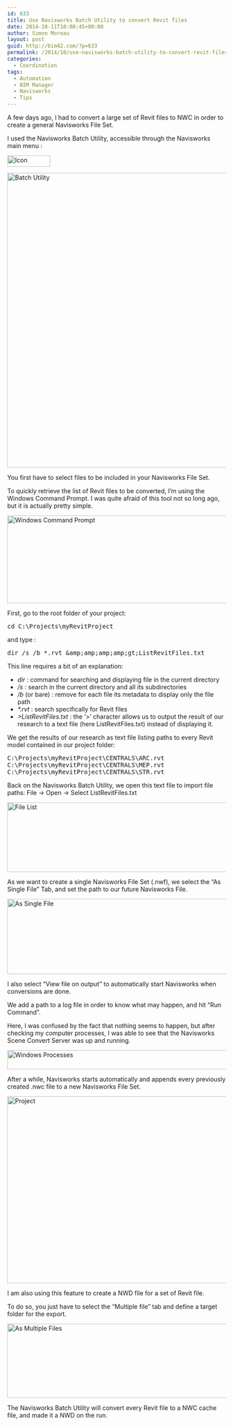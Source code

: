 ```yaml
---
id: 633
title: Use Navisworks Batch Utility to convert Revit files
date: 2014-10-11T10:00:45+00:00
author: Simon Moreau
layout: post
guid: http://bim42.com/?p=633
permalink: /2014/10/use-navisworks-batch-utility-to-convert-revit-files/
categories:
  - Coordination
tags:
  - Automation
  - BIM Manager
  - Navisworks
  - Tips
---
```

A few days ago, I had to convert a large set of Revit files to NWC in order to create a general Navisworks File Set.

I used the Navisworks Batch Utility, accessible through the Navisworks main menu :

[<img class="aligncenter wp-image-642" src="http://bim42.com/wp-content/uploads/2014/10/ScreenClip1.png" alt="Icon" width="99" height="26" />](http://bim42.com/wp-content/uploads/2014/10/ScreenClip1.png)

[<img class="aligncenter wp-image-636 size-full" src="http://bim42.com/wp-content/uploads/2014/10/ScreenClip-12.png" alt="Batch Utility" width="782" height="678" srcset="https://bim42.com/wp-content/uploads/2014/10/ScreenClip-12.png 782w, https://bim42.com/wp-content/uploads/2014/10/ScreenClip-12-300x260.png 300w, https://bim42.com/wp-content/uploads/2014/10/ScreenClip-12-346x300.png 346w" sizes="(max-width: 782px) 100vw, 782px" />](http://bim42.com/wp-content/uploads/2014/10/ScreenClip-12.png)

You first have to select files to be included in your Navisworks File Set.

To quickly retrieve the list of Revit files to be converted, I&#8217;m using the Windows Command Prompt. I was quite afraid of this tool not so long ago, but it is actually pretty simple.

[<img class="aligncenter wp-image-635 size-full" src="http://bim42.com/wp-content/uploads/2014/10/ScreenClip-21.png" alt="Windows Command Prompt" width="837" height="202" srcset="https://bim42.com/wp-content/uploads/2014/10/ScreenClip-21.png 837w, https://bim42.com/wp-content/uploads/2014/10/ScreenClip-21-300x72.png 300w, https://bim42.com/wp-content/uploads/2014/10/ScreenClip-21-500x120.png 500w" sizes="(max-width: 837px) 100vw, 837px" />](http://bim42.com/wp-content/uploads/2014/10/ScreenClip-21.png)

First, go to the root folder of your project:

<pre class="brush: bash; title: ; notranslate" title="">cd C:\Projects\myRevitProject</pre>

and type :

<pre class="brush: bash; title: ; notranslate" title="">dir /s /b *.rvt &amp;amp;amp;amp;amp;gt;ListRevitFiles.txt</pre>

This line requires a bit of an explanation:

  * _dir_ : command for searching and displaying file in the current directory
  * _/s_ : search in the current directory and all its subdirectories
  * _/b_ (or bare) : remove for each file its metadata to display only the file path
  * _*.rvt_ : search specifically for Revit files
  * _>ListRevitFiles.txt_ : the ‘>’ character allows us to output the result of our research to a text file (here ListRevitFiles.txt) instead of displaying it.

We get the results of our research as text file listing paths to every Revit model contained in our project folder:

<pre class="brush: plain; title: ; notranslate" title="">C:\Projects\myRevitProject\CENTRALS\ARC.rvt
C:\Projects\myRevitProject\CENTRALS\MEP.rvt
C:\Projects\myRevitProject\CENTRALS\STR.rvt
</pre>

Back on the Navisworks Batch Utility, we open this text file to import file paths: File -> Open -> Select ListRevitFiles.txt

[<img class="aligncenter wp-image-638 size-full" src="http://bim42.com/wp-content/uploads/2014/10/ScreenClip-31.png" alt="File List" width="755" height="160" srcset="https://bim42.com/wp-content/uploads/2014/10/ScreenClip-31.png 755w, https://bim42.com/wp-content/uploads/2014/10/ScreenClip-31-300x63.png 300w, https://bim42.com/wp-content/uploads/2014/10/ScreenClip-31-500x105.png 500w" sizes="(max-width: 755px) 100vw, 755px" />](http://bim42.com/wp-content/uploads/2014/10/ScreenClip-31.png)

As we want to create a single Navisworks File Set (.nwf), we select the &#8220;As Single File&#8221; Tab, and set the path to our future Navisworks File.

[<img class="aligncenter wp-image-639 size-full" src="http://bim42.com/wp-content/uploads/2014/10/ScreenClip-4.png" alt="As Single File" width="765" height="173" srcset="https://bim42.com/wp-content/uploads/2014/10/ScreenClip-4.png 765w, https://bim42.com/wp-content/uploads/2014/10/ScreenClip-4-300x67.png 300w, https://bim42.com/wp-content/uploads/2014/10/ScreenClip-4-500x113.png 500w" sizes="(max-width: 765px) 100vw, 765px" />](http://bim42.com/wp-content/uploads/2014/10/ScreenClip-4.png)

I also select &#8220;View file on output&#8221; to automatically start Navisworks when conversions are done.

We add a path to a log file in order to know what may happen, and hit &#8220;Run Command&#8221;.

Here, I was confused by the fact that nothing seems to happen, but after checking my computer processes, I was able to see that the Navisworks Scene Convert Server was up and running.

[<img class="aligncenter wp-image-640 size-full" src="http://bim42.com/wp-content/uploads/2014/10/ScreenClip-5.png" alt="Windows Processes" width="943" height="44" srcset="https://bim42.com/wp-content/uploads/2014/10/ScreenClip-5.png 943w, https://bim42.com/wp-content/uploads/2014/10/ScreenClip-5-300x13.png 300w, https://bim42.com/wp-content/uploads/2014/10/ScreenClip-5-500x23.png 500w" sizes="(max-width: 943px) 100vw, 943px" />](http://bim42.com/wp-content/uploads/2014/10/ScreenClip-5.png)

After a while, Navisworks starts automatically and appends every previously created .nwc file to a new Navisworks File Set.

[<img class="aligncenter wp-image-634 size-full" src="http://bim42.com/wp-content/uploads/2014/10/Project.jpg" alt="Project" width="651" height="430" srcset="https://bim42.com/wp-content/uploads/2014/10/Project.jpg 651w, https://bim42.com/wp-content/uploads/2014/10/Project-300x198.jpg 300w, https://bim42.com/wp-content/uploads/2014/10/Project-454x300.jpg 454w" sizes="(max-width: 651px) 100vw, 651px" />](http://bim42.com/wp-content/uploads/2014/10/Project.jpg)

I am also using this feature to create a NWD file for a set of Revit file.

To do so, you just have to select the &#8220;Multiple file&#8221; tab and define a target folder for the export.

[<img class="aligncenter wp-image-641 size-full" src="http://bim42.com/wp-content/uploads/2014/10/ScreenClip-61.png" alt="As Multiple Files" width="763" height="171" srcset="https://bim42.com/wp-content/uploads/2014/10/ScreenClip-61.png 763w, https://bim42.com/wp-content/uploads/2014/10/ScreenClip-61-300x67.png 300w, https://bim42.com/wp-content/uploads/2014/10/ScreenClip-61-500x112.png 500w" sizes="(max-width: 763px) 100vw, 763px" />](http://bim42.com/wp-content/uploads/2014/10/ScreenClip-61.png)

The Navisworks Batch Utility will convert every Revit file to a NWC cache file, and made it a NWD on the run.

&nbsp;